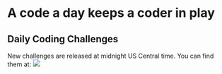 <h1>A code a day keeps a coder in play</h1>
<h2>Daily Coding Challenges</h2>
New challenges are released at midnight US Central time. You can find them at: <a href="https://www.freecodecamp.org/learn/daily-coding-challenge/archive" title="Try the coding challenge of the day:"><img src="https://cdn.freecodecamp.org/platform/universal/fcc_secondary.svg"></a>

